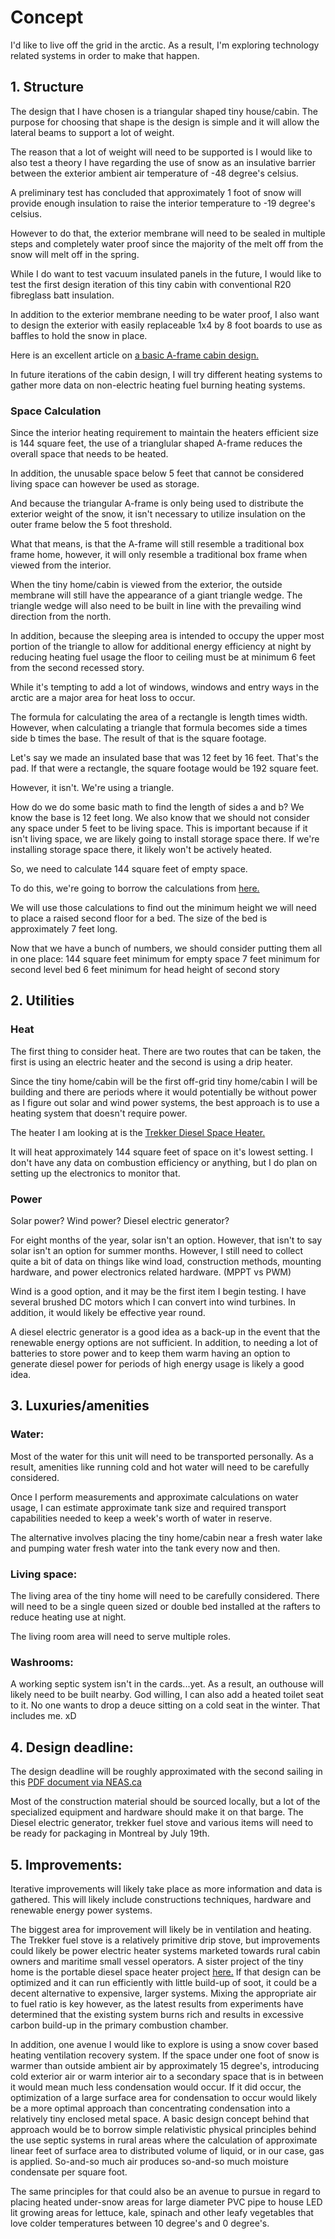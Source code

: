 <!-- TITLE: Arctic Tiny House -->
<!-- SUBTITLE: A quick summary of Arctic Tiny House -->

# Concept
I'd like to live off the grid in the arctic. As a result, I'm exploring technology related systems in order to make that happen.

## 1. Structure
The design that I have chosen is a triangular shaped tiny house/cabin. The purpose for choosing that shape is the design is simple and it will allow the lateral beams to support a lot of weight.

The reason that a lot of weight will need to be supported is I would like to also test a theory I have regarding the use of snow as an insulative barrier between the exterior ambient air temperature of -48 degree's celsius.

A preliminary test has concluded that approximately 1 foot of snow will provide enough insulation to raise the interior temperature to -19 degree's celsius.

However to do that, the exterior membrane will need to be sealed in multiple steps and completely water proof since the majority of the melt off from the snow will melt off in the spring.

While I do want to test vacuum insulated panels in the future, I would like to test the first design iteration of this tiny cabin with conventional R20 fibreglass batt insulation.

In addition to the exterior membrane needing to be water proof, I also want to design the exterior with easily replaceable 1x4 by 8 foot boards to use as baffles to hold the snow in place.

Here is an excellent article on [a basic A-frame cabin design.](http://www.homedesigninteriors.com/how-to-build-an-a-frame-tiny-house-cabin.html)

In future iterations of the cabin design, I will try different heating systems to gather more data on non-electric heating fuel burning heating systems.

### Space Calculation
Since the interior heating requirement to maintain the heaters efficient size is 144 square feet, the use of a trianglular shaped A-frame reduces the overall space that needs to be heated.

In addition, the unusable space below 5 feet that cannot be considered living space can however be used as storage.

And because the triangular A-frame is only being used to distribute the exterior weight of the snow, it isn't necessary to utilize insulation on the outer frame below the 5 foot threshold.

What that means, is that the A-frame will still resemble a traditional box frame home, however, it will only resemble a traditional box frame when viewed from the interior.

When the tiny home/cabin is viewed from the exterior, the outside membrane will still have the appearance of a giant triangle wedge. The triangle wedge will also need to be built in line with the prevailing wind direction from the north.

In addition, because the sleeping area is intended to occupy the upper most portion of the triangle to allow for additional energy efficiency at night by reducing heating fuel usage the floor to ceiling must be at minimum 6 feet from the second recessed story.

While it's tempting to add a lot of windows, windows and entry ways in the arctic are a major area for heat loss to occur.

The formula for calculating the area of a rectangle is length times width. However, when calculating a triangle that formula becomes side a times side b times the base. The result of that is the square footage.

Let's say we made an insulated base that was 12 feet by 16 feet. That's the pad. If that were a rectangle, the square footage would be 192 square feet.

However, it isn't. We're using a triangle.

How do we do some basic math to find the length of sides a and b? We know the base is 12 feet long. We also know that we should not consider any space under 5 feet to be living space. This is important because if it isn't living space, we are likely going to install storage space there. If we're installing storage space there, it likely won't be actively heated.

So, we need to calculate 144 square feet of empty space.

To do this, we're going to borrow the calculations from [here.](https://www.spikevm.com/how-to/gable-sq-ft.php)

We will use those calculations to find out the minimum height we will need to place a raised second floor for a bed. The size of the bed is approximately 7 feet long.

Now that we have a bunch of numbers, we should consider putting them all in one place:
144 square feet minimum for empty space
7 feet minimum for second level bed
6 feet minimum for head height of second story


## 2. Utilities

### Heat
The first thing to consider heat. There are two routes that can be taken, the first is using an electric heater and the second is using a drip heater.

Since the tiny home/cabin will be the first off-grid tiny home/cabin I will be building and there are periods where it would potentially be without power as I figure out solar and wind power systems, the best approach is to use a heating system that doesn't require power.

The heater I am looking at is the [Trekker Diesel Space Heater.](https://www.portablespaceheater.ca/trekker/)

It will heat approximately 144 square feet of space on it's lowest setting. I don't have any data on combustion efficiency or anything, but I do plan on setting up the electronics to monitor that.

### Power
Solar power? Wind power? Diesel electric generator?

For eight months of the year, solar isn't an option. However, that isn't to say solar isn't an option for summer months. However, I still need to collect quite a bit of data on things like wind load, construction methods, mounting hardware, and power electronics related hardware. (MPPT vs PWM)

Wind is a good option, and it may be the first item I begin testing. I have several brushed DC motors which I can convert into wind turbines. In addition, it would likely be effective year round.

A diesel electric generator is a good idea as a back-up in the event that the renewable energy options are not sufficient. In addition, to needing a lot of batteries to store power and to keep them warm having an option to generate diesel power for periods of high energy usage is likely a good idea.

## 3. Luxuries/amenities

### Water:
Most of the water for this unit will need to be transported personally. As a result, amenities like running cold and hot water will need to be carefully considered.

Once I perform measurements and approximate calculations on water usage, I can estimate approximate tank size and required transport capabilities needed to keep a week's worth of water in reserve.

The alternative involves placing the tiny home/cabin near a fresh water lake and pumping water fresh water into the tank every now and then.

### Living space:
The living area of the tiny home will need to be carefully considered. There will need to be a single queen sized or double bed installed at the rafters to reduce heating use at night.

The living room area will need to serve multiple roles.

### Washrooms:
A working septic system isn't in the cards...yet. As a result, an outhouse will likely need to be built nearby. God willing, I can also add a heated toilet seat to it. No one wants to drop a deuce sitting on a cold seat in the winter. That includes me. xD

## 4. Design deadline:
The design deadline will be roughly approximated with the second sailing in this [PDF document via NEAS.ca](https://neas.ca/wp-content/uploads/sailing_schedule.pdf)

Most of the construction material should be sourced locally, but a lot of the specialized equipment and hardware should make it on that barge. The Diesel electric generator, trekker fuel stove and various items will need to be ready for packaging in Montreal by July 19th.

## 5. Improvements:
Iterative improvements will likely take place as more information and data is gathered. This will likely include constructions techniques, hardware and renewable energy power systems.

The biggest area for improvement will likely be in ventilation and heating. The Trekker fuel stove is a relatively primitive drip stove, but improvements could likely be power electric heater systems marketed towards rural cabin owners and maritime small vessel operators. A sister project of the tiny home is the portable diesel space heater project [here.](http://wiki.arctichominid.ca/diesel-space-heater) If that design can be optimized and it can run efficiently with little build-up of soot, it could be a decent alternative to expensive, larger systems. Mixing the appropriate air to fuel ratio is key however, as the latest results from experiments have determined that the existing system burns rich and results in excessive carbon build-up in the primary combustion chamber.

In addition, one avenue I would like to explore is using a snow cover based heating ventilation recovery system. If the space under one foot of snow is warmer than outside ambient air by approximately 15 degree's, introducing cold exterior air or warm interior air to a secondary space that is in between it would mean much less condensation would occur. If it did occur, the optimization of a large surface area for condensation to occur would likely be a more optimal approach than concentrating condensation into a relatively tiny enclosed metal space. A basic design concept behind that approach would be to borrow simple relativistic physical principles behind the use septic systems in rural areas where the calculation of approximate linear feet of surface area to distributed volume of liquid, or in our case, gas is applied. So-and-so much air produces so-and-so much moisture condensate per square foot.

The same principles for that could also be an avenue to pursue in regard to placing heated under-snow areas for large diameter PVC pipe to house LED lit growing areas for lettuce, kale, spinach and other leafy vegetables that love colder temperatures between 10 degree's and 0 degree's.